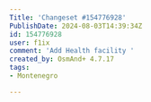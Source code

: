```yaml
---
Title: 'Changeset #154776928'
PublishDate: 2024-08-03T14:39:34Z
id: 154776928
user: f1ix
comment: 'Add Health facility '
created_by: OsmAnd+ 4.7.17
tags:
- Montenegro

---
```

